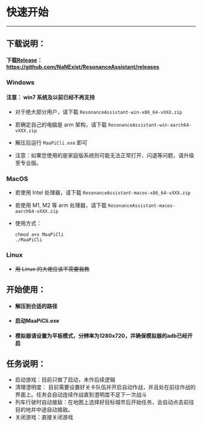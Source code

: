 # 快速开始

***

## 下载说明：

####  下载[Release](https://github.com/NaNExist/ResonanceAssistant/releases)： https://github.com/NaNExist/ResonanceAssistant/releases

### Windows

#### 注意：  win7 系统及以前已经不再支持

- 对于绝大部分用户，请下载 `ResonanceAssistant-win-x86_64-vXXX.zip`
  
- 若确定自己的电脑是 arm 架构，请下载 `ResonanceAssistant-win-aarch64-vXXX.zip`
  
- 解压后运行 `MaaPiCli.exe` 即可

- 注意：如果您使用的是家庭版系统则可能无法正常打开、闪退等问题，请升级至专业版。

### MacOS

- 若使用 Intel 处理器，请下载 `ResonanceAssistant-macos-x86_64-vXXX.zip`

- 若使用 M1, M2 等 arm 处理器，请下载 `ResonanceAssistant-macos-aarch64-vXXX.zip`

- 使用方式：
    ```
    chmod a+x MaaPiCli
    ./MaaPiCli
    ```

### Linux

- ~~用 Linux 的大佬应该不需要我教~~

## 开始使用：

- ####  解压到合适的路径
  
- ####  启动MaaPiCli.exe
  
- #### 模拟器请设置为平板模式，分辨率为1280x720，并确保模拟器的adb已经开启

## 任务说明：

- 启动游戏：目前只做了启动，未作后续逻辑
- 清理澄明度： 目前需要设置好关卡队伍并开启自动作战，并且处在前往作战的界面上。任务会自动连续作战直到澄明度不足下一次战斗
- 列车行驶时自动接敌：在地图上选择好目标城市后开始任务，会自动点击前往目的地并中途自动接敌。
- 关闭游戏：直接关闭游戏

